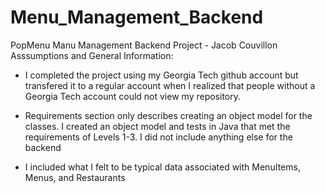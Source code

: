 # Menu_Management_Backend
PopMenu Manu Management Backend Project - Jacob Couvillon
Asssumptions and General Information:

- I completed the project using my Georgia Tech github account but transfered it to a regular account when I realized that people without a Georgia Tech account could not view my repository.

- Requirements section only describes creating an object model for the classes. I created an object model and tests in Java that met the requirements of Levels 1-3. I did not include anything else for the backend

- I included what I felt to be typical data associated with MenuItems, Menus, and Restaurants
